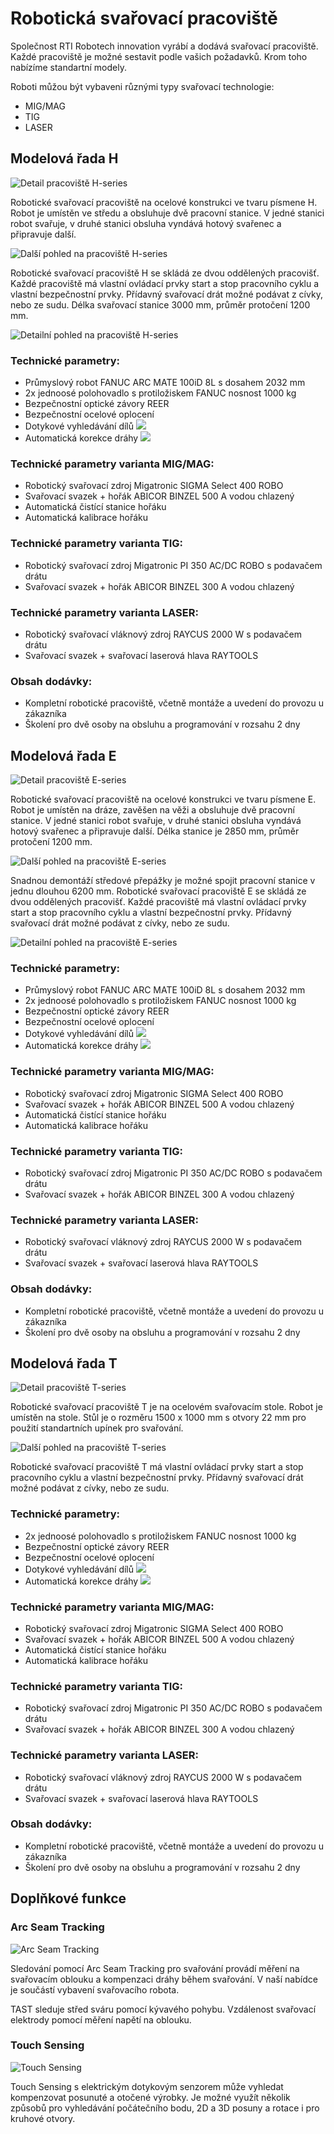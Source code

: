 # Robotická svařovací pracoviště

Společnost RTI Robotech innovation vyrábí a dodává svařovací pracoviště. Každé pracoviště je možné sestavit podle vašich požadavků. Krom toho nabízíme standartní modely.

Roboti můžou být vybaveni různými typy svařovací technologie:
- MIG/MAG
- TIG
- LASER

## Modelová řada H

![Detail pracoviště H-series](h-series/detail1.JPG)

Robotické svařovací pracoviště na ocelové konstrukci ve tvaru písmene H. Robot je umístěn ve středu a obsluhuje dvě pracovní stanice. V jedné stanici robot svařuje, v druhé stanici obsluha vyndává hotový svařenec a připravuje další.

![Další pohled na pracoviště H-series](h-series/detail2.JPG)

Robotické svařovací pracoviště H se skládá ze dvou oddělených pracovišť. Každé pracoviště má vlastní ovládací prvky start a stop pracovního cyklu a vlastní bezpečnostní prvky. Přídavný svařovací drát možné podávat z cívky, nebo ze sudu. Délka svařovací stanice 3000 mm, průměr protočení 1200 mm.

![Detailní pohled na pracoviště H-series](h-series/detail3.jpg)

### Technické parametry:
- Průmyslový robot FANUC ARC MATE 100iD 8L s dosahem 2032 mm
- 2x jednoosé polohovadlo s protiložiskem FANUC nosnost 1000 kg
- Bezpečnostní optické závory REER
- Bezpečnostní ocelové oplocení
- Dotykové vyhledávání dílů ![](features/touch-sensing.jpg)
- Automatická korekce dráhy ![](features/arc-seam-tracking.jpg)

### Technické parametry varianta MIG/MAG:
- Robotický svařovací zdroj Migatronic SIGMA Select 400 ROBO
- Svařovací svazek + hořák ABICOR BINZEL 500 A vodou chlazený
- Automatická čistící stanice hořáku
- Automatická kalibrace hořáku

### Technické parametry varianta TIG:
- Robotický svařovací zdroj Migatronic PI 350 AC/DC ROBO s podavačem drátu
- Svařovací svazek + hořák ABICOR BINZEL 300 A vodou chlazený

### Technické parametry varianta LASER:
- Robotický svařovací vláknový zdroj RAYCUS 2000 W s podavačem drátu
- Svařovací svazek + svařovací laserová hlava RAYTOOLS

### Obsah dodávky:
- Kompletní robotické pracoviště, včetně montáže a uvedení do provozu u zákazníka
- Školení pro dvě osoby na obsluhu a programování v rozsahu 2 dny

## Modelová řada E

![Detail pracoviště E-series](e-series/detail1.JPG)

Robotické svařovací pracoviště na ocelové konstrukci ve tvaru písmene E. Robot je umístěn na dráze, zavěšen na věži a obsluhuje dvě pracovní stanice. V jedné stanici robot svařuje, v druhé stanici obsluha vyndává hotový svařenec a připravuje další. Délka stanice je 2850 mm, průměr protočení 1200 mm.

![Další pohled na pracoviště E-series](e-series/detail2.JPG)

Snadnou demontáží středové přepážky je možné spojit pracovní stanice v jednu dlouhou 6200 mm.
Robotické svařovací pracoviště E se skládá ze dvou oddělených pracovišť. Každé pracoviště má vlastní ovládací prvky start a stop pracovního cyklu a vlastní bezpečnostní prvky. Přídavný svařovací drát možné podávat z cívky, nebo ze sudu.

![Detailní pohled na pracoviště E-series](e-series/detail3.jpg)

### Technické parametry:
- Průmyslový robot FANUC ARC MATE 100iD 8L s dosahem 2032 mm
- 2x jednoosé polohovadlo s protiložiskem FANUC nosnost 1000 kg
- Bezpečnostní optické závory REER
- Bezpečnostní ocelové oplocení
- Dotykové vyhledávání dílů ![](features/touch-sensing.jpg)
- Automatická korekce dráhy ![](features/arc-seam-tracking.jpg)

### Technické parametry varianta MIG/MAG:
- Robotický svařovací zdroj Migatronic SIGMA Select 400 ROBO
- Svařovací svazek + hořák ABICOR BINZEL 500 A vodou chlazený
- Automatická čistící stanice hořáku
- Automatická kalibrace hořáku

### Technické parametry varianta TIG:
- Robotický svařovací zdroj Migatronic PI 350 AC/DC ROBO s podavačem drátu
- Svařovací svazek + hořák ABICOR BINZEL 300 A vodou chlazený

### Technické parametry varianta LASER:
- Robotický svařovací vláknový zdroj RAYCUS 2000 W s podavačem drátu
- Svařovací svazek + svařovací laserová hlava RAYTOOLS

### Obsah dodávky:
- Kompletní robotické pracoviště, včetně montáže a uvedení do provozu u zákazníka
- Školení pro dvě osoby na obsluhu a programování v rozsahu 2 dny

## Modelová řada T

![Detail pracoviště T-series](t-series/detail1.JPG)

Robotické svařovací pracoviště T je na ocelovém svařovacím stole. Robot je umístěn na stole. Stůl je o rozměru 1500 x 1000 mm s otvory 22 mm pro použití standartních upínek pro svařování.

![Další pohled na pracoviště T-series](t-series/detail2.jpg)

Robotické svařovací pracoviště T má vlastní ovládací prvky start a stop pracovního cyklu a vlastní bezpečnostní prvky. Přídavný svařovací drát možné podávat z cívky, nebo ze sudu.

### Technické parametry:
- 2x jednoosé polohovadlo s protiložiskem FANUC nosnost 1000 kg
- Bezpečnostní optické závory REER
- Bezpečnostní ocelové oplocení
- Dotykové vyhledávání dílů ![](features/touch-sensing.jpg)
- Automatická korekce dráhy ![](features/arc-seam-tracking.jpg)

### Technické parametry varianta MIG/MAG:
- Robotický svařovací zdroj Migatronic SIGMA Select 400 ROBO
- Svařovací svazek + hořák ABICOR BINZEL 500 A vodou chlazený
- Automatická čistící stanice hořáku
- Automatická kalibrace hořáku

### Technické parametry varianta TIG:
- Robotický svařovací zdroj Migatronic PI 350 AC/DC ROBO s podavačem drátu
- Svařovací svazek + hořák ABICOR BINZEL 300 A vodou chlazený

### Technické parametry varianta LASER:
- Robotický svařovací vláknový zdroj RAYCUS 2000 W s podavačem drátu
- Svařovací svazek + svařovací laserová hlava RAYTOOLS

### Obsah dodávky:
- Kompletní robotické pracoviště, včetně montáže a uvedení do provozu u zákazníka
- Školení pro dvě osoby na obsluhu a programování v rozsahu 2 dny

## Doplňkové funkce

### Arc Seam Tracking

![Arc Seam Tracking](features/arc-seam-tracking.jpg)

Sledování pomocí Arc Seam Tracking pro svařování provádí měření na svařovacím oblouku a kompenzaci dráhy během svařování. V naší nabídce je součástí vybavení svařovacího robota.

TAST sleduje střed sváru pomocí kývavého pohybu. Vzdálenost svařovací elektrody pomocí měření napětí na oblouku.

### Touch Sensing

![Touch Sensing](features/touch-sensing.jpg)

Touch Sensing s elektrickým dotykovým senzorem může vyhledat kompenzovat posunuté a otočené výrobky. Je možné využít několik způsobů pro vyhledávání počátečního bodu, 2D a 3D posuny a rotace i pro kruhové otvory.
